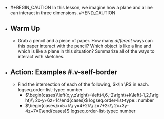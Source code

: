 - #+BEGIN_CAUTION
  In this lesson, we imagine how a plane and a line can interact in three dimensions.
  #+END_CAUTION
- ## Warm Up
	- Grab a pencil and a piece of paper. How many *different* ways can this paper interact with the pencil? Which object is like a line and which is like a plane in this situation? Summarize all of the ways to interact with sketches.
- ## Action:  Examples #.v-self-border
	- Find the intersection of each of the following, $k\in \R$ in each.
	  logseq.order-list-type:: number
		- $\begin{cases}\left(x,y,z\right)=\left(4,6,-2\right)+k\left(-1,2,1\right)\\ 2x-y+6z+14\end{cases}$
		  logseq.order-list-type:: number
		- $\begin{cases}x=5+k\\ y=4+2k\\ z=7+2k\\ 2x+3y-4z+7=0\end{cases}$
		  logseq.order-list-type:: number